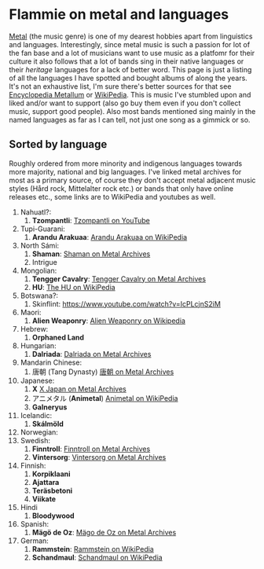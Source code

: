 # Flammie on metal and languages

[Metal](https://en.wikipedia.org/wiki/Heavy_metal_music) (the music genre) is
one of my dearest hobbies apart from linguistics and languages. Interestingly,
since metal music is such a passion for lot of the fan base and a lot of
musicians want to use music as a platfomr for their culture it also follows that
a lot of bands sing in their native languages or their *heritage* languages for
a lack of better word. This page is just a listing of all the languages I have
spotted and bought albums of along the years. It's not an exhaustive list, I'm
sure there's better sources for that see [Encyclopedia
Metallum](https://metal-archives.com) or [WikiPedia](https://en.wikipedia.org).
This is music I've stumbled upon and liked and/or want to support (also go buy
them even if you don't collect music, support good people). Also most bands
mentioned sing mainly in the named languages as far as I can tell, not just one
song as a gimmick or so.

## Sorted by language

Roughly ordered from more minority and indigenous languages towards more
majority, national and big languages. I've linked metal archives for most as a
primary source, of course they don't accept metal adjacent music styles (Hård
rock, Mittelalter rock etc.) or bands that only have online releases etc., some
links are to WikiPedia and youtubes as well.

1. Nahuatl?:
    1. **Tzompantli**:
      [Tzompantli on YouTube](https://www.youtube.com/watch?v=gr-MofD2fYo&t=8s)
1. Tupi-Guarani:
    1. **Arandu Arakuaa**:
      [Arandu Arakuaa on WikiPedia](https://en.wikipedia.org/wiki/Arandu_Arakuaa)
1. North Sámi:
    1. **Shaman**:
      [Shaman on Metal Archives](https://www.metal-archives.com/bands/Shaman/5546)
    1. Intrigue
1. Mongolian:
    1. **Tengger Cavalry**:
    [Tengger Cavalry on Metal Archives](https://www.metal-archives.com/bands/Tengger_Cavalry/3540302366)
    1. **HU**:
    [The HU on WikiPedia](https://en.wikipedia.org/wiki/The_Hu)
1. Botswana?:
    1. Skinflint: https://www.youtube.com/watch?v=IcPLcjnS2iM
1. Maori:
    1. **Alien Weaponry**:
    [Alien Weaponry on Wikipedia](https://en.wikipedia.org/wiki/Alien_Weaponry)
1. Hebrew:
    1. **Orphaned Land**
1. Hungarian:
    1. **Dalriada**:
    [Dalriada on Metal Archives](https://www.metal-archives.com/bands/Dalriada/91866)
1. Mandarin Chinese:
    1. 唐朝  (Tang Dynasty)
        [唐朝 on Metal Archives](https://www.metal-archives.com/bands/%E5%94%90%E6%9C%9D/24994)
1. Japanese:
    1. **X**
      [X Japan on Metal Archives](https://www.metal-archives.com/bands/X_Japan/2150)
    1. アニメタル (**Animetal**)
      [Animetal on WikiPedia](https://en.wikipedia.org/wiki/Animetal)
    1. **Galneryus**
1. Icelandic:
    1. **Skálmöld**
1. Norwegian:
1. Swedish:
    1. **Finntroll**:
    [Finntroll on Metal Archives](https://www.metal-archives.com/bands/Finntroll/95)
    1. **Vintersorg**:
    [Vintersorg on Metal Archives](https://www.metal-archives.com/bands/Vintersorg/227)
1. Finnish:
    1. **Korpiklaani**
    1. **Ajattara**
    1. **Teräsbetoni**
    1. **Viikate**
1. Hindi
    1. **Bloodywood**
1. Spanish:
    1. **Mägö de Oz**:
    [Mägo de Oz on Metal Archives](https://www.metal-archives.com/bands/M%C3%A4go_de_Oz/865)
1. German:
    1. **Rammstein**:
    [Rammstein on WikiPedia](https://en.wikipedia.org/wiki/Rammstein)
    1. **Schandmaul**:
    [Schandmaul on WikiPedia](https://en.wikipedia.org/wiki/Schandmaul)
